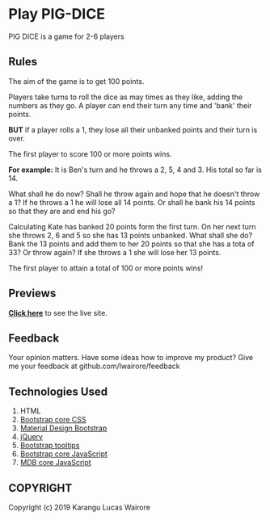 # Play PIG-DICE

PIG DICE is a game for 2-6 players

## Rules
The aim of the game is to get 100 points. 

Players take turns to roll the dice as may times as they like, adding the numbers as they go. A player can end their turn any time and 'bank' their points.

**BUT** if a player rolls a 1, they lose all their unbanked points and their turn is over. 

The first player to score 100 or more points wins.

**For example:** 
It is Ben's turn and he throws a 2, 5, 4 and 3. His total so far is 14.

What shall he do now? Shall he throw again and hope that he doesn't throw a 1? If he throws a 1 he will lose all 14 points. Or shall he bank his 14 points so that they are and end his go?

Calculating Kate has banked 20 points form the first turn. On her next turn she throws 2, 6 and 5 so she has 13 points unbanked. What shall she do? Bank the 13 points and add them to her 20 points so that she has a tota of 33? Or throw again? If she throws a 1 she will lose her 13 points.

The first player to attain a total of 100 or more points wins!

## Previews
**[Click here](https://lwairore.github.io/javascript-pig-dice/)** to see the live site.

## Feedback
Your opinion matters. 
Have some ideas how to improve my product?
Give me your feedback at github.com/lwairore/feedback

## Technologies Used
1. HTML
2. [Bootstrap core CSS](https://cdnjs.cloudflare.com/ajax/libs/twitter-bootstrap/4.3.1/css/bootstrap.min.css)
3. [Material Design Bootstrap](https://cdnjs.cloudflare.com/ajax/libs/mdbootstrap/4.7.6/css/mdb.min.css)
4. [jQuery](https://cdnjs.cloudflare.com/ajax/libs/jquery/3.3.1/jquery.min.js)
5. [Bootstrap tooltips](https://cdnjs.cloudflare.com/ajax/libs/popper.js/1.14.4/umd/popper.min.js)
6. [Bootstrap core JavaScript](https://cdnjs.cloudflare.com/ajax/libs/twitter-bootstrap/4.3.1/js/bootstrap.min.js)
7. [MDB core JavaScript](https://cdnjs.cloudflare.com/ajax/libs/mdbootstrap/4.7.6/js/mdb.min.js)

## COPYRIGHT
Copyright (c) 2019 Karangu Lucas Wairore


